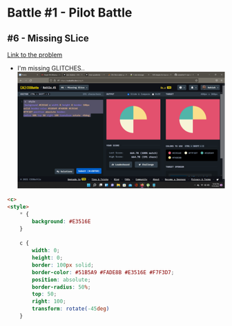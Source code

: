 # Battle #1 - Pilot Battle

## #6 - Missing SLice

[Link to the problem](https://cssbattle.dev/play/6)

- I'm missing GLITCHES..
![result](./images/6-missing-slice.png)

```html
<c>
<style>
    * {
        background: #E3516E
    }

    c {
        width: 0;
        height: 0;
        border: 100px solid;
        border-color: #51B5A9 #FADE8B #E3516E #F7F3D7;
        position: absolute;
        border-radius: 50%;
        top: 50;
        right: 100;
        transform: rotate(-45deg)
    }
```
